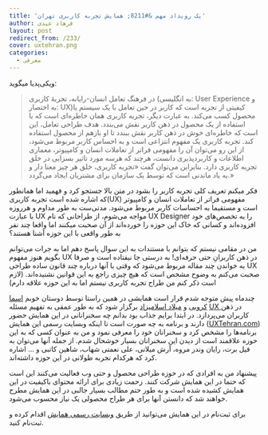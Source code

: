```yaml
---
title: 'یک رویداد مهم &#8211; همایش تجربه کاربری تهران'
author: فرهاد عیدی
layout: post
redirect_from: /233/
cover: uxtehran.png
categories:
  - معرفی
---
```

ویکی‌پدیا میگوید:

> در فرهنگ تعامل انسان-رایانه، تجربهٔ کاربری (به انگلیسی: User Experience و به اختصار: UX)‏ کیفیتی از تجربه است که کاربر در حین تعامل با یک سیستم یا محصول کسب می‌کند. به عبارت دیگر، تجربه کاربری همان خاطره‌ای است که با استفاده از یک محصول در ذهن کاربر نقش می‌بندد. هدف طراحی تعامل، این است که خاطره‌ای خوش در ذهن کاربر نقش ببندد تا او بازهم از محصول استفاده کند. تجربه کاربری یک مفهوم انتزاعی است و به احساس کاربر مربوط می‌شود، از این رو می‌توان آن را مفهومی فراتر از تعاملات انسان و کامپیوتر، معماری اطلاعات و کاربردپذیری دانست، هرچند که هرسه مورد تاثیر بسزایی در خلق تجربه کاربری دارد. بنابراین می‌توان گفت «تجربه کاربری، خلق هر چیز معنا دار و به یاد ماندنی است که توسط یک سازمان برای مشتریان ایجاد می‌گردد.»

فکر میکنم تعریف کلی تجربه کاربر را بشود در متن بالا جستجو کرد و فهمید اما همانطور که اشاره شده است تجربه کاربری(UX) مفهومی فراتر از تعاملات انسان و کامپیوتر است و مستقیما به احساسات کاربر مربوط می‌شود. مدتی‌ست به طور مداوم و هرروزه با عبارت UX مواجه می‌شوم، از طراحانی که نام UX Designer را به تخصص‌های خود افزوده‌اند و کسانی که خاک این حوزه را خورده‌اند از آن صحبت میکنند اما واقعا چند نفر به طور واقعی با این حوزه آشنا هستند؟<!-- more -->

من در مقامی نیستم که بتوانم با مستندات به این سوال پاسخ دهم اما به جرات می‌توانم بگویم هنوز مفهوم UX در ذهن کاربرانِ حتی حرفه‌ای! به درستی جا نیفتاده است و صرفا به خواندن چند مقاله مربوط می‌شود که وقتی با آنها درباره چند قانون ساده طراحی UX صحبت می‌کنم به وضوح مشخص است که هیچ چیزی راجع به این قوانین نشنیده‌اند. (لازم است ذکر کنم من طراح تجربه کاربری نیستم اما به این حوزه علاقه دارم)

چندماه پیش متوجه شدم قرار است همایشی در همین راستا توسط دوستان خوبم [اسما کروبی][1] و [میلاد اسلامیزاد][2] برگزار شود که به طور عمقی به تفهیم مسئله [UX ][3]در ذهن کاربران می‌پردازد. در ابتدا برایم جذاب بود بدانم چه سخنرانانی در این همایش حضور دارند و برنامه به چه صورت است تا اینکه وبسایت رسمی این همایش ([UXTehran.com][4]) برنامه‌ها را مشخص کرد و سخنرانان خود را معرفی نمود و من به عنوان کسی که به این حوزه علاقمند است از دیدن این سخنرانان بسیار خوشحال شدم. از جمله آنها می‌توان به فیل برت، رایان وندر مروه، آرش میلانی، علی نعمتی شهاب، شاهین کاتبی و &#8230; اشاره کرد که هرکدام تجربه طولانی در این حوزه داشته‌اند.

پیشنهاد من به افرادی که در حوزه طراحی محصول و حتی وب فعالیت می‌کنند این است که حتما در این همایش شرکت کنند. زحمت زیادی برای ارائه محتوای باکیفیت در این همایش کشیده شده است و به طور حتم مطالب بسیار جالبی در این همایش مطرح خواهند شد که دانستن آنها برای هر طراح محصولی یک نیاز محسوب می‌شود.

برای ثبت‌نام در این همایش می‌توانید از طریق [وبسایت رسمی همایش][4] اقدام کرده و ثبت‌نام کنید.

 [1]: https://twitter.com/AsmaKaroobi
 [2]: https://twitter.com/islamizad
 [3]: https://twitter.com/search?q=%23uxtehran
 [4]: http://uxtehran.com/
